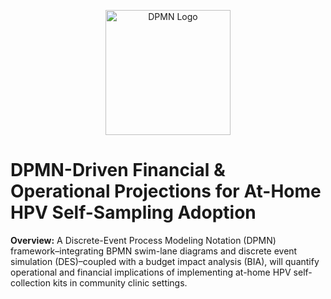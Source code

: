 <p align="center">
  <img src="https://github.com/user-attachments/assets/bc1a9834-1057-4fd6-8ace-919c94cbcfd1" width="200" alt="DPMN Logo"/>
</p>

# DPMN-Driven Financial & Operational Projections for At-Home HPV Self-Sampling Adoption 

**Overview:** A Discrete-Event Process Modeling Notation (DPMN) framework–integrating BPMN swim-lane diagrams and discrete event simulation (DES)–coupled with a budget impact analysis (BIA), will quantify operational and financial implications of implementing at-home HPV self-collection kits in community clinic settings.

